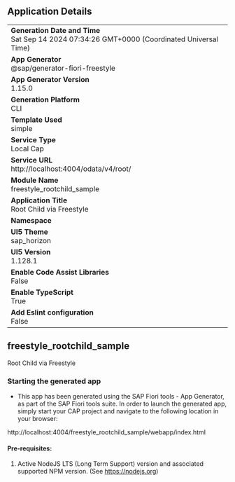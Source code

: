 ## Application Details
|               |
| ------------- |
|**Generation Date and Time**<br>Sat Sep 14 2024 07:34:26 GMT+0000 (Coordinated Universal Time)|
|**App Generator**<br>@sap/generator-fiori-freestyle|
|**App Generator Version**<br>1.15.0|
|**Generation Platform**<br>CLI|
|**Template Used**<br>simple|
|**Service Type**<br>Local Cap|
|**Service URL**<br>http://localhost:4004/odata/v4/root/|
|**Module Name**<br>freestyle_rootchild_sample|
|**Application Title**<br>Root Child via Freestyle|
|**Namespace**<br>|
|**UI5 Theme**<br>sap_horizon|
|**UI5 Version**<br>1.128.1|
|**Enable Code Assist Libraries**<br>False|
|**Enable TypeScript**<br>True|
|**Add Eslint configuration**<br>False|

## freestyle_rootchild_sample

Root Child via Freestyle

### Starting the generated app

-   This app has been generated using the SAP Fiori tools - App Generator, as part of the SAP Fiori tools suite.  In order to launch the generated app, simply start your CAP project and navigate to the following location in your browser:

http://localhost:4004/freestyle_rootchild_sample/webapp/index.html

#### Pre-requisites:

1. Active NodeJS LTS (Long Term Support) version and associated supported NPM version.  (See https://nodejs.org)


